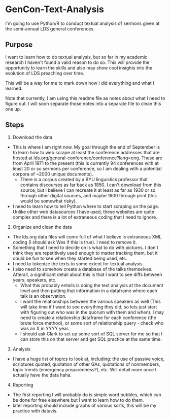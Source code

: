 # GenCon-Text-Analysis
I'm going to use Python/R to conduct textual analysis of sermons given at the semi-annual LDS general conferences. 

## Purpose
I want to learn how to do textual analysis, but so far in my academic research I haven't found a valid reason to do so. This will provide the opportunity to learn the skills and also may show cool insights into the evolution of LDS preaching over time.

This will be a way for me to mark down how I did everything and what I learned.

Note that currently, I am using this readme file as notes about what I need to figure out. I will soon separate those notes into a separate file to clean this one up. 

##  Steps
1. Download the data
  * This is where I am right now. My goal through the end of September is to learn how to web scrape at least the conference addresses that are hosted at lds.org/general-conference/conference?lang=eng. These are from April 1971 to the present (this is currently 94 conferences with at least 20 or so sermons per conference, so I am dealing with a potential corpora of ~2000 unique documents). 
     * There is a corpus created by a BYU linguistics professor that contains discourses as far back as 1850. I can't download from this source, but I believe I can recreate it at least as far as 1930 or so through other digital sources, and maybe 1900 through print (this would be somewhat risky). 
  * I need to learn how to tell Python where to start scraping on the page. Unlike other web datasources I have used, these websites are quite complex and there is a lot of extraneous coding that I need to ignore. 
2. Organize and clean the data
  * The lds.org data files will come full of what I believe is extraneous XML coding (I should ask Wes if this is true). I need to remove it. 
  * Something that I need to decide on is what to do with pictures. I don't think they are repetitively used enough to matter tracking them, but it could be fun to see when they started being used, etc. 
  * I need to tokenize the texts to some extent for textual analysis.
  * I also need to somehow create a database of the talks themselves. Afterall, a significant detail about this is that I want to see diffs between years, speakers, etc.
      * What this probably entails is doing the text analysis at the document level and then putting that information in a dataframe where each talk is an observation. 
      * I want the relationships between the various speakers as well (This will take time if I want to see everything they did, so lets just start with figuring out who was in the quorum with them and when). I may need to create a relationship dataframe for each conference (the brute force method), or some sort of relationship query - check who was an X in YYYY year.
      * I should ask Clark to set up some sort of SQL server for me so that I can store this on that server and get SQL practice at the same time. 
      
3. Analysis
 * I have a huge list of topics to look at, including: the use of passive voice, scriptures quoted, quotation of other GAs, quotations of nonmembers, topic trends (emergency preparedness?), etc. Will detail more once I actually have the data haha. 
4. Reporting
 * The first reporting I will probably do is simple word bubbles, which can be done for free elsewhere but I want to learn how to do them.
 * later reporting should include graphs of various sorts, this will be my practice with datavis.
